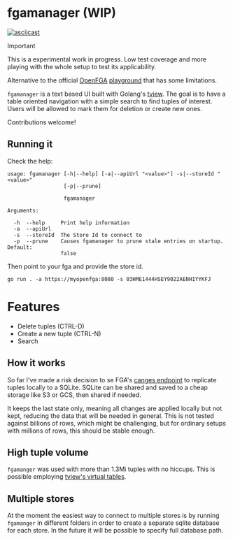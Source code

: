 # fgamanager (WIP)

[![asciicast](https://asciinema.org/a/642929.svg)](https://asciinema.org/a/642929)

> [!IMPORTANT]
> This is a experimental work in progress. Low test coverage and more playing with the whole setup to test
> its applicability.


Alternative to the official [OpenFGA](https://openfga.dev/) [playground](https://play.fga.dev/) that has some limitations.

`fgamanager` is a text based UI built with Golang's [tview](https://github.com/rivo/tview). The goal is to have a table oriented navigation with a simple search to find tuples of interest. Users will be allowed to mark them for deletion or create new ones. 

Contributions welcome!

## Running it

Check the help:
```shell
usage: fgamanager [-h|--help] [-a|--apiUrl "<value>"] -s|--storeId "<value>"
                  [-p|--prune]

                  fgamanager

Arguments:

  -h  --help     Print help information
  -a  --apiUrl
  -s  --storeId  The Store Id to connect to
  -p  --prune    Causes fgamanager to prune stale entries on startup. Default:
                 false
```

Then point to your fga and provide the store id.
```shell
go run . -a https://myopenfga:8080 -s 03HME1444HSEY9022AENH1YYKFJ 
```

# Features
- Delete tuples (CTRL-D)
- Create a new tuple (CTRL-N)
- Search

## How it works

So far I've made a risk decision to se FGA's [canges endpoint](https://openfga.dev/api/service#/Relationship%20Tuples/ReadChanges) to replicate tuples locally to a SQLite. SQLite can be shared and saved to a cheap storage like S3 or GCS, then shared if needed.

It keeps the last state only, meaning all changes are applied locally but not kept, reducing the data that will be needed in general. This is not tested against billions of rows, which might be challenging, but for ordinary setups with millions of rows, this should be stable enough.

## High tuple volume
`fgamanger` was used with more than 1.3Mi tuples with no hiccups. This is possible employing [tview's virtual tables](https://github.com/rivo/tview/wiki/VirtualTable).

## Multiple stores
At the moment the easiest way to connect to multiple stores is by running `fgamanger` in different folders in order to create a separate sqlite database for each store. In the future it will be possible to specify full database path.